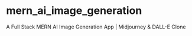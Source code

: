 # mern_ai_image_generation
A Full Stack MERN AI Image Generation App | Midjourney &amp; DALL-E Clone

